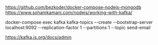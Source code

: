 https://github.com/bezkoder/docker-compose-nodejs-mongodb
https://www.sohamkamani.com/nodejs/working-with-kafka/

docker-compose exec kafka kafka-topics --create --bootstrap-server \
localhost:9092 --replication-factor 1 --partitions 1 --topic send-email

https://kafka.js.org/docs/admin